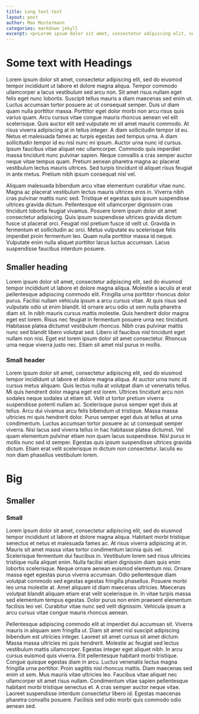 ```yaml
---
title: Long text test
layout: post
author: Max Mustermann
categories: markdown jekyll
excerpt: <p>Lorem ipsum dolor sit amet, consectetur adipiscing elit, sed do eiusmod tempor incididunt ut labore et dolore magna aliqua. Tempor commodo ullamcorper a lacus vestibulum sed arcu non. Sit amet risus nullam eget felis eget nunc lobortis. Suscipit tellus mauris a diam maecenas sed enim ut. Luctus accumsan tortor posuere ac ut consequat semper. Duis ut diam quam nulla porttitor massa. Porttitor eget dolor morbi non arcu risus quis varius quam. Arcu cursus vitae congue mauris rhoncus aenean vel elit</p>
---
```


# Some text with Headings
Lorem ipsum dolor sit amet, consectetur adipiscing elit, sed do eiusmod tempor incididunt ut labore et dolore magna aliqua. Tempor commodo ullamcorper a lacus vestibulum sed arcu non. Sit amet risus nullam eget felis eget nunc lobortis. Suscipit tellus mauris a diam maecenas sed enim ut. Luctus accumsan tortor posuere ac ut consequat semper. Duis ut diam quam nulla porttitor massa. Porttitor eget dolor morbi non arcu risus quis varius quam. Arcu cursus vitae congue mauris rhoncus aenean vel elit scelerisque. Quis auctor elit sed vulputate mi sit amet mauris commodo. At risus viverra adipiscing at in tellus integer. A diam sollicitudin tempor id eu. Netus et malesuada fames ac turpis egestas sed tempus urna. A diam sollicitudin tempor id eu nisl nunc mi ipsum. Auctor urna nunc id cursus. Ipsum faucibus vitae aliquet nec ullamcorper. Commodo quis imperdiet massa tincidunt nunc pulvinar sapien. Neque convallis a cras semper auctor neque vitae tempus quam. Pretium aenean pharetra magna ac placerat vestibulum lectus mauris ultrices. Sed turpis tincidunt id aliquet risus feugiat in ante metus. Pretium nibh ipsum consequat nisl vel.

Aliquam malesuada bibendum arcu vitae elementum curabitur vitae nunc. Magna ac placerat vestibulum lectus mauris ultrices eros in. Viverra nibh cras pulvinar mattis nunc sed. Tristique et egestas quis ipsum suspendisse ultrices gravida dictum. Pellentesque elit ullamcorper dignissim cras tincidunt lobortis feugiat vivamus. Posuere lorem ipsum dolor sit amet consectetur adipiscing. Quis ipsum suspendisse ultrices gravida dictum fusce ut placerat orci. Feugiat nisl pretium fusce id velit ut. Gravida in fermentum et sollicitudin ac orci. Metus vulputate eu scelerisque felis imperdiet proin fermentum leo. Quam nulla porttitor massa id neque. Vulputate enim nulla aliquet porttitor lacus luctus accumsan. Lacus suspendisse faucibus interdum posuere.

## Smaller heading
Lorem ipsum dolor sit amet, consectetur adipiscing elit, sed do eiusmod tempor incididunt ut labore et dolore magna aliqua. Molestie a iaculis at erat pellentesque adipiscing commodo elit. Fringilla urna porttitor rhoncus dolor purus. Facilisi nullam vehicula ipsum a arcu cursus vitae. At quis risus sed vulputate odio ut enim blandit. Id ornare arcu odio ut sem nulla pharetra diam sit. In nibh mauris cursus mattis molestie. Quis hendrerit dolor magna eget est lorem. Risus nec feugiat in fermentum posuere urna nec tincidunt. Habitasse platea dictumst vestibulum rhoncus. Nibh cras pulvinar mattis nunc sed blandit libero volutpat sed. Libero id faucibus nisl tincidunt eget nullam non nisi. Eget est lorem ipsum dolor sit amet consectetur. Rhoncus urna neque viverra justo nec. Etiam sit amet nisl purus in mollis.

### Small header
Lorem ipsum dolor sit amet, consectetur adipiscing elit, sed do eiusmod tempor incididunt ut labore et dolore magna aliqua. At auctor urna nunc id cursus metus aliquam. Quis lectus nulla at volutpat diam ut venenatis tellus. Mi quis hendrerit dolor magna eget est lorem. Ultrices tincidunt arcu non sodales neque sodales ut etiam sit. Velit ut tortor pretium viverra suspendisse potenti nullam ac. Scelerisque purus semper eget duis at tellus. Arcu dui vivamus arcu felis bibendum ut tristique. Massa massa ultricies mi quis hendrerit dolor. Purus semper eget duis at tellus at urna condimentum. Luctus accumsan tortor posuere ac ut consequat semper viverra. Nisi lacus sed viverra tellus in hac habitasse platea dictumst. Vel quam elementum pulvinar etiam non quam lacus suspendisse. Nisl purus in mollis nunc sed id semper. Egestas quis ipsum suspendisse ultrices gravida dictum. Etiam erat velit scelerisque in dictum non consectetur. Iaculis eu non diam phasellus vestibulum lorem.

# Big
## Smaller
### Small
Lorem ipsum dolor sit amet, consectetur adipiscing elit, sed do eiusmod tempor incididunt ut labore et dolore magna aliqua. Habitant morbi tristique senectus et netus et malesuada fames ac. At risus viverra adipiscing at in. Mauris sit amet massa vitae tortor condimentum lacinia quis vel. Scelerisque fermentum dui faucibus in. Vestibulum lorem sed risus ultricies tristique nulla aliquet enim. Nulla facilisi etiam dignissim diam quis enim lobortis scelerisque. Neque ornare aenean euismod elementum nisi. Ornare massa eget egestas purus viverra accumsan. Odio pellentesque diam volutpat commodo sed egestas egestas fringilla phasellus. Posuere morbi leo urna molestie at. Amet aliquam id diam maecenas ultricies. Maecenas volutpat blandit aliquam etiam erat velit scelerisque in. In vitae turpis massa sed elementum tempus egestas. Dolor purus non enim praesent elementum facilisis leo vel. Curabitur vitae nunc sed velit dignissim. Vehicula ipsum a arcu cursus vitae congue mauris rhoncus aenean.

Pellentesque adipiscing commodo elit at imperdiet dui accumsan sit. Viverra mauris in aliquam sem fringilla ut. Diam sit amet nisl suscipit adipiscing bibendum est ultricies integer. Laoreet sit amet cursus sit amet dictum. Massa massa ultricies mi quis hendrerit. Molestie ac feugiat sed lectus vestibulum mattis ullamcorper. Egestas integer eget aliquet nibh. In arcu cursus euismod quis viverra. Elit pellentesque habitant morbi tristique. Congue quisque egestas diam in arcu. Luctus venenatis lectus magna fringilla urna porttitor. Proin sagittis nisl rhoncus mattis. Diam maecenas sed enim ut sem. Mus mauris vitae ultricies leo. Faucibus vitae aliquet nec ullamcorper sit amet risus nullam. Condimentum vitae sapien pellentesque habitant morbi tristique senectus et. A cras semper auctor neque vitae. Laoreet suspendisse interdum consectetur libero id. Egestas maecenas pharetra convallis posuere. Facilisis sed odio morbi quis commodo odio aenean sed.
